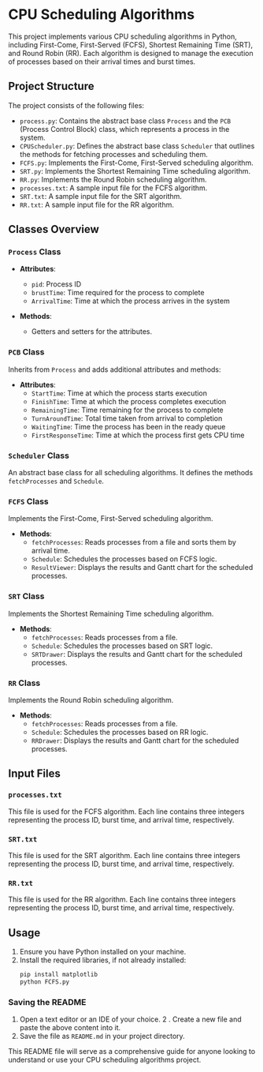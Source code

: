 # CPU Scheduling Algorithms

This project implements various CPU scheduling algorithms in Python, including First-Come, First-Served (FCFS), Shortest Remaining Time (SRT), and Round Robin (RR). Each algorithm is designed to manage the execution of processes based on their arrival times and burst times.

## Project Structure

The project consists of the following files:

- `process.py`: Contains the abstract base class `Process` and the `PCB` (Process Control Block) class, which represents a process in the system.
- `CPUScheduler.py`: Defines the abstract base class `Scheduler` that outlines the methods for fetching processes and scheduling them.
- `FCFS.py`: Implements the First-Come, First-Served scheduling algorithm.
- `SRT.py`: Implements the Shortest Remaining Time scheduling algorithm.
- `RR.py`: Implements the Round Robin scheduling algorithm.
- `processes.txt`: A sample input file for the FCFS algorithm.
- `SRT.txt`: A sample input file for the SRT algorithm.
- `RR.txt`: A sample input file for the RR algorithm.

## Classes Overview

### `Process` Class

- **Attributes**:
  - `pid`: Process ID
  - `brustTime`: Time required for the process to complete
  - `ArrivalTime`: Time at which the process arrives in the system

- **Methods**:
  - Getters and setters for the attributes.

### `PCB` Class

Inherits from `Process` and adds additional attributes and methods:

- **Attributes**:
  - `StartTime`: Time at which the process starts execution
  - `FinishTime`: Time at which the process completes execution
  - `RemainingTime`: Time remaining for the process to complete
  - `TurnAroundTime`: Total time taken from arrival to completion
  - `WaitingTime`: Time the process has been in the ready queue
  - `FirstResponseTime`: Time at which the process first gets CPU time

### `Scheduler` Class

An abstract base class for all scheduling algorithms. It defines the methods `fetchProcesses` and `Schedule`.

### `FCFS` Class

Implements the First-Come, First-Served scheduling algorithm.

- **Methods**:
  - `fetchProcesses`: Reads processes from a file and sorts them by arrival time.
  - `Schedule`: Schedules the processes based on FCFS logic.
  - `ResultViewer`: Displays the results and Gantt chart for the scheduled processes.

### `SRT` Class

Implements the Shortest Remaining Time scheduling algorithm.

- **Methods**:
  - `fetchProcesses`: Reads processes from a file.
  - `Schedule`: Schedules the processes based on SRT logic.
  - `SRTDrawer`: Displays the results and Gantt chart for the scheduled processes.

### `RR` Class

Implements the Round Robin scheduling algorithm.

- **Methods**:
  - `fetchProcesses`: Reads processes from a file.
  - `Schedule`: Schedules the processes based on RR logic.
  - `RRDrawer`: Displays the results and Gantt chart for the scheduled processes.

## Input Files

### `processes.txt`

This file is used for the FCFS algorithm. Each line contains three integers representing the process ID, burst time, and arrival time, respectively.


### `SRT.txt`

This file is used for the SRT algorithm. Each line contains three integers representing the process ID, burst time, and arrival time, respectively.


### `RR.txt`

This file is used for the RR algorithm. Each line contains three integers representing the process ID, burst time, and arrival time, respectively.


## Usage

1. Ensure you have Python installed on your machine.
2. Install the required libraries, if not already installed:
   ```bash
   pip install matplotlib
   python FCFS.py

### Saving the README

1. Open a text editor or an IDE of your choice.
2 . Create a new file and paste the above content into it.
3. Save the file as `README.md` in your project directory.

This README file will serve as a comprehensive guide for anyone looking to understand or use your CPU scheduling algorithms project.

